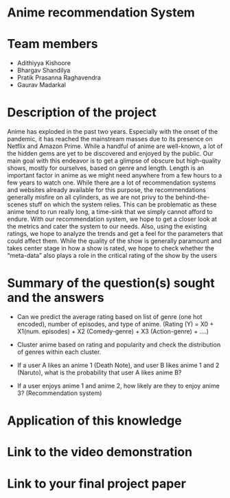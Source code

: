 # Anime recommendation System
# Team members 
  - Adithiyya Kishoore
  - Bhargav Shandilya
  - Pratik Prasanna Raghavendra
  - Gaurav Madarkal

# Description of the project 
Anime has exploded in the past two years. Especially with the onset of the pandemic, it has reached the mainstream masses due to its presence on Netflix and Amazon Prime.
While a handful of anime are well-known, a lot of the hidden gems are yet to be discovered and enjoyed by the public. Our
main goal with this endeavor is to get a glimpse of obscure but high-quality shows, mostly for ourselves, based on genre
and length. Length is an important factor in anime as we might need anywhere from a few hours to a few years to
watch one. While there are a lot of recommendation systems and
websites already available for this purpose, the recommendations generally misfire on all cylinders, as we are not privy
to the behind-the-scenes stuff on which the system relies. This can be problematic as these anime tend to run really
long, a time-sink that we simply cannot afford to endure. With our recommendation system, we hope to get a closer
look at the metrics and cater the system to our needs. Also, using the existing ratings, we hope to analyze the
trends and get a feel for the parameters that could affect them. While the quality of the show is generally paramount
and takes center stage in how a show is rated, we hope to check whether the “meta-data” also plays a role in the critical
rating of the show by the users

# Summary of the question(s) sought and the answers 
 - Can we predict the average rating based on list of genre (one hot encoded), number of episodes, and type of anime. (Rating (Y) = X0 + X1(num. episodes) + X2 (Comedy-genre) + X3 (Action-genre) + ....)

 - Cluster anime based on rating and popularity and check the distribution of genres within each cluster.

 - If a user A likes an anime 1 (Death Note), and user B likes anime 1 and 2 (Naruto), what is the probability that user A likes anime B?

 - If a user enjoys anime 1 and anime 2, how likely are they to enjoy anime 3? (Recommendation system)

# Application of this knowledge 


# Link to the video demonstration 


# Link to your final project paper
